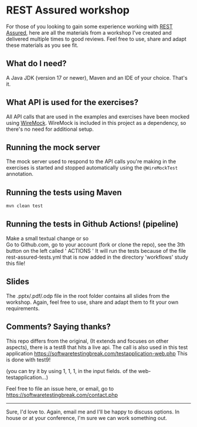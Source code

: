 REST Assured workshop
==================
For those of you looking to gain some experience working with [REST Assured](http://rest-assured.io/), here are all the materials from a workshop I've created and delivered multiple times to good reviews. Feel free to use, share and adapt these materials as you see fit.

What do I need?
---
A Java JDK (version 17 or newer), Maven and an IDE of your choice. That's it.

What API is used for the exercises?
---
All API calls that are used in the examples and exercises have been mocked using [WireMock](http://wiremock.org/). WireMock is included in this project as a dependency, so there's no need for additional setup.

Running the mock server
---
The mock server used to respond to the API calls you're making in the exercises is started and stopped automatically using the `@WireMockTest` annotation.


Running the tests using Maven
---

```bash
mvn clean test
```

Running the tests in Github Actions! (pipeline)
---
Make a small textual change or so  
Go to Github.com, go to your account (fork or clone the repo), see the 3th button on the left called ' ACTIONS '
It will run the tests because of the file rest-assured-tests.yml that is now added in the directory 'workflows'
study this file!

Slides
---
The .pptx/.pdf/.odp file in the root folder contains all slides from the workshop. Again, feel free to use, share and adapt them to fit your own requirements.

Comments? Saying thanks?
---
This repo differs from the original,
(It extends and focuses on other aspects), there is a test8 that hits a live api.
The call is also used in this test application https://softwaretestingbreak.com/testapplication-web.php
This is done with test9!

(you can try it by using 1, 1, 1, in the input fields. of the web-testapplication...)

Feel free to file an issue here, or email, go to https://softwaretestingbreak.com/contact.php

---
Sure, I'd love to. Again, email me and I'll be happy to discuss options. In house or at your conference, I'm sure we can work something out.
